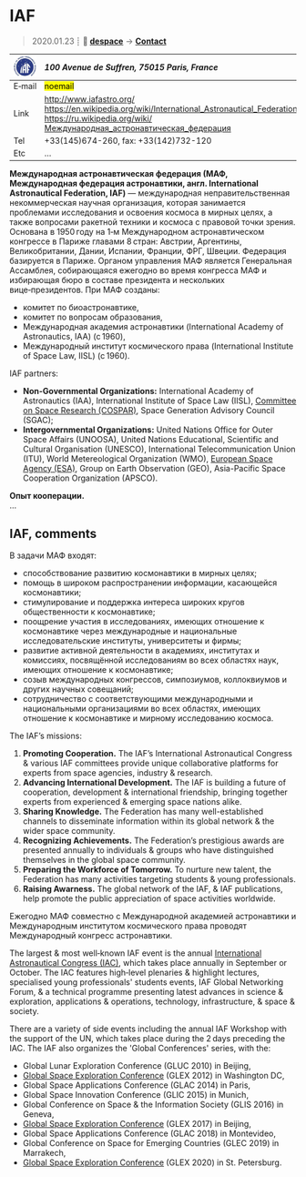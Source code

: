 # IAF
> 2020.01.23 ┊ **🚀 [despace](index.md)** → **[Contact](contact.md)**

|[![](f/contact/i/iaf_logo1_thumb.jpg)](f/contact/i/iaf_logo1.png)|*100 Avenue de Suffren, 75015 Paris, France*|
|:--|:--|
|E‑mail| <mark>noemail</mark> |
|Link| <http://www.iafastro.org/><br> <https://en.wikipedia.org/wiki/International_Astronautical_Federation><br> <https://ru.wikipedia.org/wiki/Международная_астронавтическая_федерация> |
|Tel| +33(145)674-260, fax: +33(142)732-120 |
|Etc| … |

**Международная астронавтическая федерация (МАФ, Международная федерация астронавтики, англ. International Astronautical Federation, IAF)** — международная неправительственная некоммерческая научная организация, которая занимается проблемами исследования и освоения космоса в мирных целях, а также вопросами ракетной техники и космоса с правовой точки зрения. Основана в 1950 году на 1‑м Международном астронавтическом конгрессе в Париже главами 8 стран: Австрии, Аргентины, Великобритании, Дании, Испании, Франции, ФРГ, Швеции. Федерация базируется в Париже. Органом управления МАФ является Генеральная Ассамблея, собирающаяся ежегодно во время конгресса МАФ и избирающая бюро в составе президента и нескольких вице‑президентов. При МАФ созданы:

   - комитет по биоастронавтике,
   - комитет по вопросам образования,
   - Международная академия астронавтики (International Academy of Astronautics, IAA) (с 1960),
   - Международный институт космического права (International Institute of Space Law, IISL) (с 1960).

IAF partners:

   - **Non-Governmental Organizations:** International Academy of Astronautics (IAA), International Institute of Space Law (IISL), [Committee on Space Research (COSPAR)](cospar.md), Space Generation Advisory Council (SGAC);
   - **Intergovernmental Organizations:** United Nations Office for Outer Space Affairs (UNOOSA), United Nations Educational, Scientific and Cultural Organisation (UNESCO), International Telecommunication Union (ITU), World Metereological Organization (WMO), [European Space Agency (ESA)](zz_esa.md), Group on Earth Observation (GEO), Asia-Pacific Space Cooperation Organization (APSCO).

**Опыт кооперации.**  
…


<p style="page-break-after:always"> </p>

## IAF, comments

В задачи МАФ входят:

   - способствование развитию космонавтики в мирных целях;
   - помощь в широком распространении информации, касающейся космонавтики;
   - стимулирование и поддержка интереса широких кругов общественности к космонавтике;
   - поощрение участия в исследованиях, имеющих отношение к космонавтике через международные и национальные исследовательские институты, университеты и фирмы;
   - развитие активной деятельности в академиях, институтах и комиссиях, посвящённой исследованиям во всех областях наук, имеющих отношение к космонавтике;
   - созыв международных конгрессов, симпозиумов, коллоквиумов и других научных совещаний;
   - сотрудничество с соответствующими международными и национальными организациями во всех областях, имеющих отношение к космонавтике и мирному исследованию космоса.

The IAF’s missions:

   1. **Promoting Cooperation.** The IAF’s International Astronautical Congress & various IAF committees provide unique collaborative platforms for experts from space agencies, industry & research.
   1. **Advancing International Development.** The IAF is building a future of cooperation, development & international friendship, bringing together experts from experienced & emerging space nations alike.
   1. **Sharing Knowledge.** The Federation has many well-established channels to disseminate information within its global network & the wider space community.
   1. **Recognizing Achievements.** The Federation’s prestigious awards are presented annually to individuals & groups who have distinguished themselves in the global space community.
   1. **Preparing the Workforce of Tomorrow.** To nurture new talent, the Federation has many activities targeting students & young professionals.
   1. **Raising Awarness.** The global network of the IAF, & IAF publications, help promote the public appreciation of space activities worldwide.

Ежегодно МАФ совместно с Международной академией астронавтики и Международным институтом космического права проводят Международный конгресс астронавтики.

The largest & most well‑known IAF event is the annual [International Astronautical Congress (IAC)](iac.md), which takes place annually in September or October. The IAC features high‑level plenaries & highlight lectures, specialised young professionals' students events, IAF Global Networking Forum, & a technical programme presenting latest advances in science & exploration, applications & operations, technology, infrastructure, & space & society.

There are a variety of side events including the annual IAF Workshop with the support of the UN, which takes place during the 2 days preceding the IAC. The IAF also organizes the 'Global Conferences' series, with the:

   - Global Lunar Exploration Conference (GLUC 2010) in Beijing,
   - [Global Space Exploration Conference](glex.md) (GLEX 2012) in Washington DC,
   - Global Space Applications Conference (GLAC 2014) in Paris,
   - Global Space Innovation Conference (GLIC 2015) in Munich,
   - Global Conference on Space & the Information Society (GLIS 2016) in Geneva,
   - [Global Space Exploration Conference](glex.md) (GLEX 2017) in Beijing,
   - Global Space Applications Conference (GLAC 2018) in Montevideo,
   - Global Conference on Space for Emerging Countries (GLEC 2019) in Marrakech,
   - [Global Space Exploration Conference](glex.md) (GLEX 2020) in St. Petersburg.

